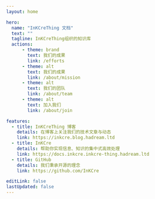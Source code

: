 ```yaml
---
layout: home

hero:
  name: "InKCreThing 文档"
  text: ""
  tagline: InKCreThing组织的知识库
  actions:
      - theme: brand
        text: 我们的成果
        link: /efforts
      - theme: alt
        text: 我们的成果
        link: /about/mission
      - theme: alt
        text: 我们的团队
        link: /about/team
      - theme: alt
        text: 加入我们
        link: /about/join

features:
  - title: InKCreThing 博客
    details: 在博客上关注我们的技术文章与动态
    link: https://inkcre.blog.hadream.ltd
  - title: InKCre
    details: 帮助你实现信息、知识的集中式高效处理
    link: https://docs.inkcre.inkcre-thing.hadream.ltd
  - title: GitHub
    details: 我们秉承开源的理念
    link: https://github.com/InKCre

editLink: false
lastUpdated: false
---
```


